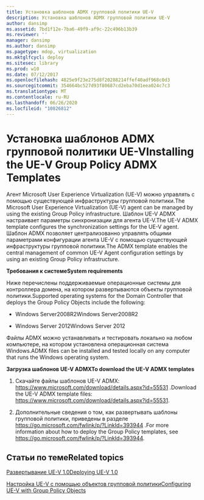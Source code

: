 ```yaml
---
title: Установка шаблонов ADMX групповой политики UE-V
description: Установка шаблонов ADMX групповой политики UE-V
author: dansimp
ms.assetid: 7bd1f12e-7ba6-49f9-af9c-22c496b13b39
ms.reviewer: ''
manager: dansimp
ms.author: dansimp
ms.pagetype: mdop, virtualization
ms.mktglfcycl: deploy
ms.sitesec: library
ms.prod: w10
ms.date: 07/12/2017
ms.openlocfilehash: 4825e9f23e275d8f20288214ffef40adf968c0d3
ms.sourcegitcommit: 354664bc527d93f80687cd2eba70d1eea024c7c3
ms.translationtype: MT
ms.contentlocale: ru-RU
ms.lasthandoff: 06/26/2020
ms.locfileid: "10826812"
---
```

# <span data-ttu-id="31976-103">Установка шаблонов ADMX групповой политики UE-V</span><span class="sxs-lookup"><span data-stu-id="31976-103">Installing the UE-V Group Policy ADMX Templates</span></span>


<span data-ttu-id="31976-104">Агент Microsoft User Experience Virtualization (UE-V) можно управлять с помощью существующей инфраструктуры групповой политики.</span><span class="sxs-lookup"><span data-stu-id="31976-104">The Microsoft User Experience Virtualization (UE-V) agent can be managed by using the existing Group Policy infrastructure.</span></span> <span data-ttu-id="31976-105">Шаблон UE-V ADMX настраивает параметры синхронизации для агента UE-V.</span><span class="sxs-lookup"><span data-stu-id="31976-105">The UE-V ADMX template configures the synchronization settings for the UE-V agent.</span></span> <span data-ttu-id="31976-106">Шаблон ADMX позволяет централизованно управлять общими параметрами конфигурации агента UE-V с помощью существующей инфраструктуры групповой политики.</span><span class="sxs-lookup"><span data-stu-id="31976-106">The ADMX template enables the central management of common UE-V Agent configuration settings by using an existing Group Policy infrastructure.</span></span>

**<span data-ttu-id="31976-107">Требования к системе</span><span class="sxs-lookup"><span data-stu-id="31976-107">System requirements</span></span>**

<span data-ttu-id="31976-108">Ниже перечислены поддерживаемые операционные системы для контроллера домена, на котором развертываются объекты групповой политики.</span><span class="sxs-lookup"><span data-stu-id="31976-108">Supported operating systems for the Domain Controller that deploys the Group Policy Objects include the following:</span></span>

-   <span data-ttu-id="31976-109">Windows Server2008R2</span><span class="sxs-lookup"><span data-stu-id="31976-109">Windows Server2008R2</span></span>

-   <span data-ttu-id="31976-110">Windows Server 2012</span><span class="sxs-lookup"><span data-stu-id="31976-110">Windows Server 2012</span></span>

<span data-ttu-id="31976-111">Файлы ADMX можно устанавливать и тестировать локально на любом компьютере, на котором установлена операционная система Windows.</span><span class="sxs-lookup"><span data-stu-id="31976-111">ADMX files can be installed and tested locally on any computer that runs the Windows operating system.</span></span>

**<span data-ttu-id="31976-112">Загрузка шаблонов UE-V ADMX</span><span class="sxs-lookup"><span data-stu-id="31976-112">To download the UE-V ADMX templates</span></span>**

1.  <span data-ttu-id="31976-113">Скачайте файлы шаблонов UE-V ADMX: <https://www.microsoft.com/download/details.aspx?id=55531> .</span><span class="sxs-lookup"><span data-stu-id="31976-113">Download the UE-V ADMX template files: <https://www.microsoft.com/download/details.aspx?id=55531>.</span></span>

2.  <span data-ttu-id="31976-114">Дополнительные сведения о том, как развертывать шаблоны групповой политики, приведены в разделе <https://go.microsoft.com/fwlink/p/?LinkId=393944> .</span><span class="sxs-lookup"><span data-stu-id="31976-114">For more information about how to deploy the Group Policy templates, see <https://go.microsoft.com/fwlink/p/?LinkId=393944>.</span></span>

## <span data-ttu-id="31976-115">Статьи по теме</span><span class="sxs-lookup"><span data-stu-id="31976-115">Related topics</span></span>


[<span data-ttu-id="31976-116">Развертывание UE-V 1.0</span><span class="sxs-lookup"><span data-stu-id="31976-116">Deploying UE-V 1.0</span></span>](deploying-ue-v-10.md)

[<span data-ttu-id="31976-117">Настройка UE-V с помощью объектов групповой политики</span><span class="sxs-lookup"><span data-stu-id="31976-117">Configuring UE-V with Group Policy Objects</span></span>](configuring-ue-v-with-group-policy-objects.md)

 

 






